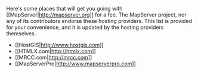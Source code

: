 Here's some places that will get you going with [[MapServer|http://mapserver.org]] for a fee. The MapServer project, nor any of its contributors endorse these hosting providers. This list is provided for your convenience, and it is updated by the hosting providers themselves.                                                                                                                                                                                                                                      
 * [[HostGIS|http://www.hostgis.com]]                                                                                                                    
 * [[HTMLX.com|http://htmlx.com]]                                                                                                                       
 * [[MRCC.com|http://mrcc.com]]                                                                                                                         
 * [[MapServerPro|http://www.mapserverpro.com]]                                                                                                        
